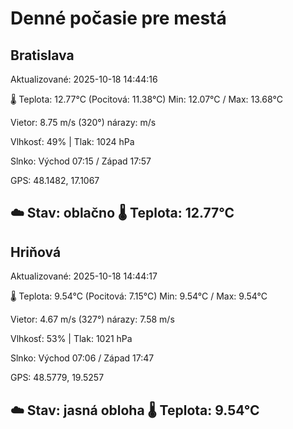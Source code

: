 ﻿# Denné počasie pre mestá

## Bratislava
Aktualizované: 2025-10-18 14:44:16

🌡️ Teplota: 12.77°C 
(Pocitová: 11.38°C)
Min: 12.07°C / Max: 13.68°C

Vietor: 8.75 m/s    (320°) 
nárazy:  m/s

Vlhkosť: 49% | Tlak: 1024 hPa

Slnko: Východ 07:15 / Západ 17:57

GPS: 48.1482, 17.1067

☁️ Stav: oblačno        🌡️ Teplota: 12.77°C
---

## Hriňová
Aktualizované: 2025-10-18 14:44:17

🌡️ Teplota: 9.54°C 
(Pocitová: 7.15°C)
Min: 9.54°C / Max: 9.54°C

Vietor: 4.67 m/s (327°)
nárazy: 7.58 m/s

Vlhkosť: 53% | Tlak: 1021 hPa

Slnko: Východ 07:06 / Západ 17:47

GPS: 48.5779, 19.5257

☁️ Stav: jasná obloha        🌡️ Teplota: 9.54°C
---
